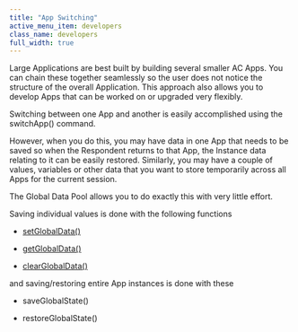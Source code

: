 ```yaml
---
title: "App Switching"
active_menu_item: developers
class_name: developers
full_width: true
---
```



Large Applications are best built by building several smaller AC Apps. You can chain these together seamlessly so the user does not notice the structure of the overall Application. This approach also allows you to develop Apps that can be worked on or upgraded very flexibly.

Switching between one App and another is easily accomplished using the switchApp() command.

However, when you do this, you may have data in one App that needs to be saved so when the Respondent returns to that App, the Instance data relating to it can be easily restored. Similarly, you may have a couple of values, variables or other data that you want to store temporarily across all Apps for the current session.

The Global Data Pool allows you to do exactly this with very little effort.

Saving individual values is done with the following functions

 - [setGlobalData()](/developers/user-guide/scripting-apis/client-api/global-data-pool-functions/setglobaldata)

 - [getGlobalData()](/developers/user-guide/scripting-apis/client-api/global-data-pool-functions/getglobaldata)

 - [clearGlobalData()](/developers/user-guide/scripting-apis/client-api/global-data-pool-functions/clearglobaldata)

and saving/restoring entire App instances is done with these

 - saveGlobalState()

 - restoreGlobalState()

